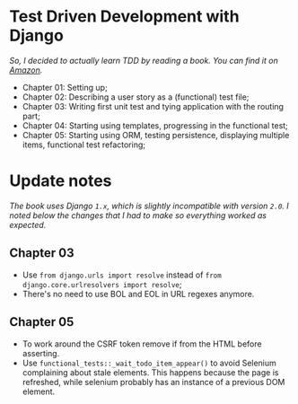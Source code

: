 # Test Driven Development with Django

_So, I decided to actually learn TDD by reading a book. You can find it on
[Amazon](https://www.amazon.com/Test-Driven-Development-Python-Selenium-JavaScript/dp/1449364829)._

* Chapter 01: Setting up;
* Chapter 02: Describing a user story as a (functional) test file;
* Chapter 03: Writing first unit test and tying application with the routing part;
* Chapter 04: Starting using templates, progressing in the functional test;
* Chapter 05: Starting using ORM, testing persistence, displaying multiple items,
    functional test refactoring;


# Update notes

_The book uses Django `1.x`, which is slightly incompatible with version `2.0`.
I noted below the changes that I had to make so everything worked as expected._

## Chapter 03

- Use `from django.urls import resolve` instead of
    `from django.core.urlresolvers import resolve`;
- There's no need to use BOL and EOL in URL regexes anymore.

## Chapter 05

- To work around the CSRF token remove if from the HTML before asserting.
- Use `functional_tests::_wait_todo_item_appear()` to avoid Selenium complaining
    about stale elements. This happens because the page is refreshed, while selenium
    probably has an instance of a previous DOM element.
